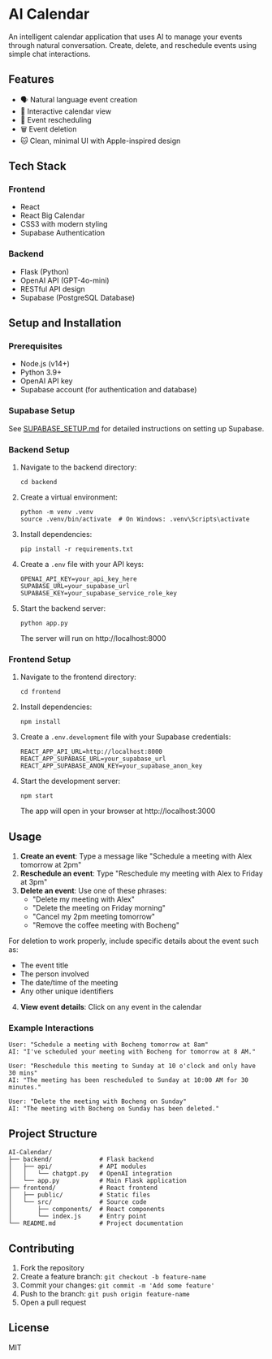 # AI Calendar

An intelligent calendar application that uses AI to manage your events through natural conversation. Create, delete, and reschedule events using simple chat interactions.

## Features

- 🗣️ Natural language event creation
- 📅 Interactive calendar view
- 🔄 Event rescheduling
- 🗑️ Event deletion
- 🐱 Clean, minimal UI with Apple-inspired design

## Tech Stack

### Frontend
- React
- React Big Calendar
- CSS3 with modern styling
- Supabase Authentication

### Backend
- Flask (Python)
- OpenAI API (GPT-4o-mini)
- RESTful API design
- Supabase (PostgreSQL Database)

## Setup and Installation

### Prerequisites
- Node.js (v14+)
- Python 3.9+
- OpenAI API key
- Supabase account (for authentication and database)

### Supabase Setup
See [SUPABASE_SETUP.md](SUPABASE_SETUP.md) for detailed instructions on setting up Supabase.

### Backend Setup
1. Navigate to the backend directory:
   ```
   cd backend
   ```

2. Create a virtual environment:
   ```
   python -m venv .venv
   source .venv/bin/activate  # On Windows: .venv\Scripts\activate
   ```

3. Install dependencies:
   ```
   pip install -r requirements.txt
   ```

4. Create a `.env` file with your API keys:
   ```
   OPENAI_API_KEY=your_api_key_here
   SUPABASE_URL=your_supabase_url
   SUPABASE_KEY=your_supabase_service_role_key
   ```

5. Start the backend server:
   ```
   python app.py
   ```
   The server will run on http://localhost:8000

### Frontend Setup
1. Navigate to the frontend directory:
   ```
   cd frontend
   ```

2. Install dependencies:
   ```
   npm install
   ```

3. Create a `.env.development` file with your Supabase credentials:
   ```
   REACT_APP_API_URL=http://localhost:8000
   REACT_APP_SUPABASE_URL=your_supabase_url
   REACT_APP_SUPABASE_ANON_KEY=your_supabase_anon_key
   ```

4. Start the development server:
   ```
   npm start
   ```
   The app will open in your browser at http://localhost:3000

## Usage

1. **Create an event**: Type a message like "Schedule a meeting with Alex tomorrow at 2pm"
2. **Reschedule an event**: Type "Reschedule my meeting with Alex to Friday at 3pm"
3. **Delete an event**: Use one of these phrases:
   - "Delete my meeting with Alex"
   - "Delete the meeting on Friday morning"
   - "Cancel my 2pm meeting tomorrow"
   - "Remove the coffee meeting with Bocheng"

For deletion to work properly, include specific details about the event such as:
- The event title
- The person involved
- The date/time of the meeting
- Any other unique identifiers

4. **View event details**: Click on any event in the calendar

### Example Interactions

```
User: "Schedule a meeting with Bocheng tomorrow at 8am"
AI: "I've scheduled your meeting with Bocheng for tomorrow at 8 AM."

User: "Reschedule this meeting to Sunday at 10 o'clock and only have 30 mins"
AI: "The meeting has been rescheduled to Sunday at 10:00 AM for 30 minutes."

User: "Delete the meeting with Bocheng on Sunday"
AI: "The meeting with Bocheng on Sunday has been deleted."
```

## Project Structure

```
AI-Calendar/
├── backend/             # Flask backend
│   ├── api/             # API modules
│   │   └── chatgpt.py   # OpenAI integration
│   └── app.py           # Main Flask application
├── frontend/            # React frontend
│   ├── public/          # Static files
│   └── src/             # Source code
│       ├── components/  # React components
│       └── index.js     # Entry point
└── README.md            # Project documentation
```

## Contributing

1. Fork the repository
2. Create a feature branch: `git checkout -b feature-name`
3. Commit your changes: `git commit -m 'Add some feature'`
4. Push to the branch: `git push origin feature-name`
5. Open a pull request

## License

MIT
